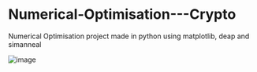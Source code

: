 # Numerical-Optimisation---Crypto

Numerical Optimisation project made in python using matplotlib, deap and simanneal

![image](https://user-images.githubusercontent.com/80677312/230740646-820f4814-a2dd-4c58-9e43-5b61da14b446.png)
